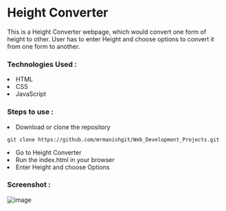 # Height Converter 
This is a Height Converter webpage, which would convert one form of height to other. User has to enter Height and choose options to convert it from one form to another.  

### Technologies Used : 
<li>HTML</li>
<li>CSS</li>
<li>JavaScript</li>

### Steps to use : 
<li>Download or clone the repository</li>

```terminal
git clone https://github.com/mrmanishgit/Web_Development_Projects.git
```
<li>Go to Height Converter</li>
<li>Run the index.html in your browser</li>
<li>Enter Height and choose Options</li>

### Screenshot : 
![image](https://user-images.githubusercontent.com/79015420/138023561-581eb190-430e-48d9-87e0-4ed4cb31a7f0.png)
